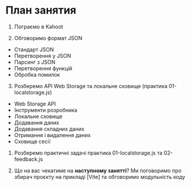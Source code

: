 # План занятия

1. Пограємо в Kahoot

2. Обговоримо формат JSON

- Стандарт JSON
- Перетворення у JSON
- Парсинг з JSON
- Перетворення функцій
- Обробка помилок

3. Розберемо API Web Storage та локальне сховище (практика 01-localstorage.js)

- Web Storage API
- Інструменти розробника
- Локальне сховище
- Додавання даних
- Додавання складних даних
- Отримання і видалення даних
- Сховище сесії

1. Розберемо практичні задачі практика 01-localstorage.js та 02-feedback.js

2. Що на вас чекатиме на **наступному занятті**? Ми поговоримо про збирач проєкту на прикладі [Vite] та обговоримо модульність коду
